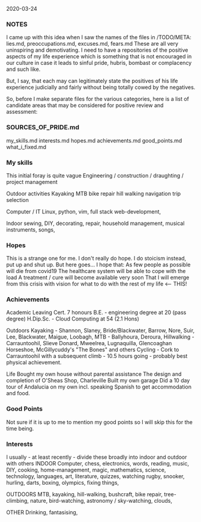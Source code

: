 2020-03-24

### NOTES
I came up with this idea when I saw the names of the files in /TODO/META:
lies.md, preoccupations.md, excuses.md, fears.md
These are all very uninspiring and demotivating. I need to have a repositories of the positive aspects of my life experience which is something that is not encouraged in our culture in case it leads to sinful pride, hubris, bombast or complacency and such like.

But, I say, that each may can legitimately state the positives of his life experience judicially and fairly without being totally cowed by the negatives. 

So, before I make separate files for the various categories, here is a list of candidate areas that may be considered for positive review and assessment:

### SOURCES_OF_PRIDE.md
 my_skills.md
 interests.md
 hopes.md
 achievements.md
 good_points.md
 what_i_fixed.md

### My skills
This initial foray is quite vague
Engineering / construction / draughting / project management

Outdoor activities
Kayaking MTB bike repair hill walking navigation trip selection

Computer / IT
Linux, python, vim, full stack web-development, 

Indoor
sewing, DIY, decorating, repair, household management, musical instruments, songs, 

### Hopes
This is a strange one for me. I don't really do hope. I do stoicism instead, put up and shut up. But here goes...
I hope that:
    As few people as possible will die from covid19
    The healthcare system will be able to cope with the load
    A treatment / cure will become available very soon
    That I will emerge from this crisis with vision for what to do with  the rest of my life <-- THIS! 

### Achievements
Academic
Leaving Cert. 7 honours
B.E. - engineering degree at 20 (pass degree)
H.Dip.Sc. - Cloud Computing at 54 (2.1 Hons)

Outdoors
Kayaking - Shannon, Slaney, Bride/Blackwater, Barrow, Nore, Suir, Lee, Blackwater, Maigue, Loobagh, 
MTB - Ballyhoura, Deroura, 
Hillwalking - Carrauntoohil, Slieve Donard, Mweelrea, Lugnaquilla, Glencoaghan Horseshoe, McGillycuddy's "The Bones" and others
Cycling - Cork to Carrauntoohil with  a subsequent climb - 10.5 hours going - probably best physical achievement.


Life
Bought my own house without parental assistance
The design and completion of O'Sheas Shop, Charleville
Built my own garage 
Did a 10 day tour of Andalucia on my own incl. speaking Spanish to get accommodation and food.

### Good Points
Not sure if it is up to me to mention my good points so I will skip this for the time being.


### Interests
I usually - at least recently - divide these broadly into indoor and outdoor with others
INDOOR
Computer, chess, electronics, words, reading, music, DIY, cooking, home-management, magic, mathematics, science, technology, languages, art, literature, quizzes, watching rugby, snooker, hurling, darts, boxing, olympics, fixing things, 

OUTDOORS
MTB, kayaking, hill-walking, bushcraft, bike repair, tree-climbing, nature, bird-watching, astronomy / sky-watching, clouds,  

OTHER
Drinking, fantasising, 




